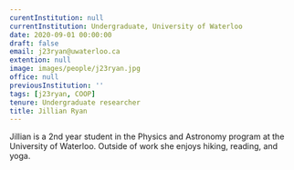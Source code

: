 ```yaml
---
curentInstitution: null
currentInstitution: Undergraduate, University of Waterloo
date: 2020-09-01 00:00:00
draft: false
email: j23ryan@uwaterloo.ca
extention: null
image: images/people/j23ryan.jpg
office: null
previousInstitution: ''
tags: [j23ryan, COOP]
tenure: Undergraduate researcher
title: Jillian Ryan
---
```

Jillian is a 2nd year student in the Physics and Astronomy program at the University of Waterloo. Outside of work she enjoys hiking, reading, and yoga.